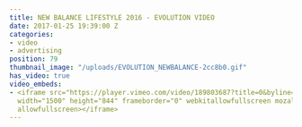 ```yaml
---
title: NEW BALANCE LIFESTYLE 2016 - EVOLUTION VIDEO
date: 2017-01-25 19:39:00 Z
categories:
- video
- advertising
position: 79
thumbnail_image: "/uploads/EVOLUTION_NEWBALANCE-2cc8b0.gif"
has_video: true
video_embeds:
- <iframe src="https://player.vimeo.com/video/189803687?title=0&byline=0&portrait=0"
  width="1500" height="844" frameborder="0" webkitallowfullscreen mozallowfullscreen
  allowfullscreen></iframe>
---
```


